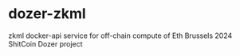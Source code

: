 # dozer-zkml
zkml docker-api service for off-chain compute of Eth Brussels 2024 ShitCoin Dozer project
